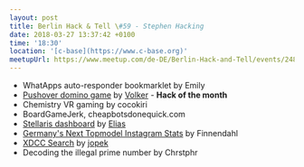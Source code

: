 ```yaml
---
layout: post
title: Berlin Hack & Tell \#59 - Stephen Hacking
date: 2018-03-27 13:37:42 +0100
time: '18:30'
location: '[c-base](https://www.c-base.org)'
meetupUrl: https://www.meetup.com/de-DE/Berlin-Hack-and-Tell/events/248929887/
---
```


* WhatApps auto-responder bookmarklet by Emily
* [Pushover domino game](https://pushover.github.io) by [Volker](https://njh.eu) - **Hack of the month**
* Chemistry VR gaming by cocokiri
* BoardGameJerk, cheapbotsdonequick.com
* [Stellaris dashboard](https://github.com/eliasdoehne/stellaris-dashboard) by [Elias](https://github.com/eliasdoehne)
* [Germany's Next Topmodel Instagram Stats](https://topmodel.finnendahl.de) by Finnendahl
* [XDCC Search](https://bitbucket.org/jopek/xdccsearch) by [jopek](https://bitbucket.org/jopek)
* Decoding the illegal prime number by Chrstphr
